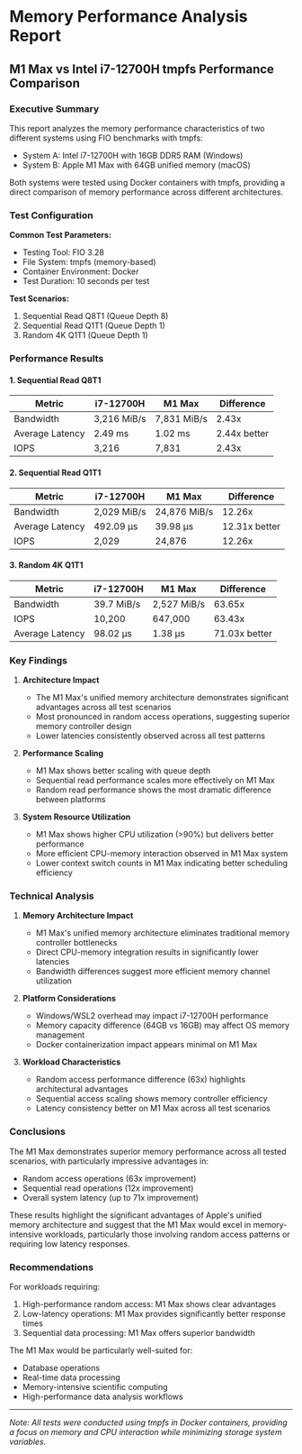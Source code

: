# Memory Performance Analysis Report

## M1 Max vs Intel i7-12700H tmpfs Performance Comparison

### Executive Summary

This report analyzes the memory performance characteristics of two different systems using FIO benchmarks with tmpfs:

- System A: Intel i7-12700H with 16GB DDR5 RAM (Windows)
- System B: Apple M1 Max with 64GB unified memory (macOS)

Both systems were tested using Docker containers with tmpfs, providing a direct comparison of memory performance across different architectures.

### Test Configuration

**Common Test Parameters:**

- Testing Tool: FIO 3.28
- File System: tmpfs (memory-based)
- Container Environment: Docker
- Test Duration: 10 seconds per test

**Test Scenarios:**

1. Sequential Read Q8T1 (Queue Depth 8)
2. Sequential Read Q1T1 (Queue Depth 1)
3. Random 4K Q1T1 (Queue Depth 1)

### Performance Results

#### 1. Sequential Read Q8T1

| Metric          | i7-12700H   | M1 Max      | Difference   |
| --------------- | ----------- | ----------- | ------------ |
| Bandwidth       | 3,216 MiB/s | 7,831 MiB/s | 2.43x        |
| Average Latency | 2.49 ms     | 1.02 ms     | 2.44x better |
| IOPS            | 3,216       | 7,831       | 2.43x        |

#### 2. Sequential Read Q1T1

| Metric          | i7-12700H   | M1 Max       | Difference    |
| --------------- | ----------- | ------------ | ------------- |
| Bandwidth       | 2,029 MiB/s | 24,876 MiB/s | 12.26x        |
| Average Latency | 492.09 μs   | 39.98 μs     | 12.31x better |
| IOPS            | 2,029       | 24,876       | 12.26x        |

#### 3. Random 4K Q1T1

| Metric          | i7-12700H  | M1 Max      | Difference    |
| --------------- | ---------- | ----------- | ------------- |
| Bandwidth       | 39.7 MiB/s | 2,527 MiB/s | 63.65x        |
| IOPS            | 10,200     | 647,000     | 63.43x        |
| Average Latency | 98.02 μs   | 1.38 μs     | 71.03x better |

### Key Findings

1. **Architecture Impact**

   - The M1 Max's unified memory architecture demonstrates significant advantages across all test scenarios
   - Most pronounced in random access operations, suggesting superior memory controller design
   - Lower latencies consistently observed across all test patterns

2. **Performance Scaling**

   - M1 Max shows better scaling with queue depth
   - Sequential read performance scales more effectively on M1 Max
   - Random read performance shows the most dramatic difference between platforms

3. **System Resource Utilization**
   - M1 Max shows higher CPU utilization (>90%) but delivers better performance
   - More efficient CPU-memory interaction observed in M1 Max system
   - Lower context switch counts in M1 Max indicating better scheduling efficiency

### Technical Analysis

1. **Memory Architecture Impact**

   - M1 Max's unified memory architecture eliminates traditional memory controller bottlenecks
   - Direct CPU-memory integration results in significantly lower latencies
   - Bandwidth differences suggest more efficient memory channel utilization

2. **Platform Considerations**

   - Windows/WSL2 overhead may impact i7-12700H performance
   - Memory capacity difference (64GB vs 16GB) may affect OS memory management
   - Docker containerization impact appears minimal on M1 Max

3. **Workload Characteristics**
   - Random access performance difference (63x) highlights architectural advantages
   - Sequential access scaling shows memory controller efficiency
   - Latency consistency better on M1 Max across all test scenarios

### Conclusions

The M1 Max demonstrates superior memory performance across all tested scenarios, with particularly impressive advantages in:

- Random access operations (63x improvement)
- Sequential read operations (12x improvement)
- Overall system latency (up to 71x improvement)

These results highlight the significant advantages of Apple's unified memory architecture and suggest that the M1 Max would excel in memory-intensive workloads, particularly those involving random access patterns or requiring low latency responses.

### Recommendations

For workloads requiring:

1. High-performance random access: M1 Max shows clear advantages
2. Low-latency operations: M1 Max provides significantly better response times
3. Sequential data processing: M1 Max offers superior bandwidth

The M1 Max would be particularly well-suited for:

- Database operations
- Real-time data processing
- Memory-intensive scientific computing
- High-performance data analysis workflows

---

_Note: All tests were conducted using tmpfs in Docker containers, providing a focus on memory and CPU interaction while minimizing storage system variables._
